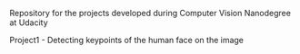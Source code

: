Repository for the projects developed during Computer Vision Nanodegree at Udacity

Project1 - Detecting keypoints of the human face on the image
